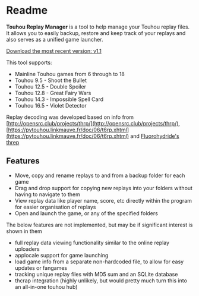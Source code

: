 # Readme

**Touhou Replay Manager** is a tool to help manage your Touhou replay files. It allows you to easily backup, restore and keep track of your replays and also serves as a unified game launcher.

[Download the most recent version: v1.1](https://github.com/raviddog/threplay/releases/tag/v1.1)

This tool supports:

- Mainline Touhou games from 6 through to 18
- Touhou 9.5 - Shoot the Bullet
- Touhou 12.5 - Double Spoiler
- Touhou 12.8 - Great Fairy Wars
- Touhou 14.3 - Impossible Spell Card
- Touhou 16.5 - Violet Detector

Replay decoding was developed based on info from [http://opensrc.club/projects/thrp/](http://opensrc.club/projects/thrp/), [https://pytouhou.linkmauve.fr/doc/06/t6rp.xhtml](https://pytouhou.linkmauve.fr/doc/06/t6rp.xhtml) and [Fluorohydride's threp](https://github.com/Fluorohydride/threp)

## Features

- Move, copy and rename replays to and from a backup folder for each game
- Drag and drop support for copying new replays into your folders without having to navigate to them
- View replay data like player name, score, etc directly within the program for easier organisation of replays
- Open and launch the game, or any of the specified folders

The below features are not implemented, but may be if significant interest is shown in them

- full replay data viewing functionality similar to the online replay uploaders
- applocale support for game launching
- load game info from a separate non-hardcoded file, to allow for easy updates or fangames
- tracking unique replay files with MD5 sum and an SQLite database
- thcrap integration (highly unlikely, but would pretty much turn this into an all-in-one touhou hub)
